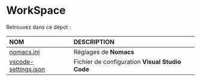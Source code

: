 # WorkSpace

Retrouvez dans ce dépot :

|NOM|DESCRIPTION|
|:--|:--|
|[nomacs.ini](https://github.com/jasonchampagne/WorkSpace/blob/master/nomacs.ini)|Réglages de **Nomacs**|
|[vscode-settings.json](https://github.com/jasonchampagne/WorkSpace/blob/master/vscode-settings.json)|Fichier de configuration **Visual Studio Code**|
